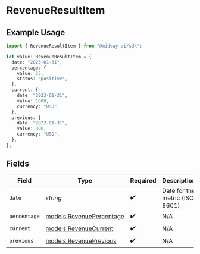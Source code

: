 # RevenueResultItem

## Example Usage

```typescript
import { RevenueResultItem } from "@midday-ai/sdk";

let value: RevenueResultItem = {
  date: "2023-01-31",
  percentage: {
    value: 25,
    status: "positive",
  },
  current: {
    date: "2023-01-31",
    value: 1000,
    currency: "USD",
  },
  previous: {
    date: "2022-01-31",
    value: 800,
    currency: "USD",
  },
};
```

## Fields

| Field                                                      | Type                                                       | Required                                                   | Description                                                | Example                                                    |
| ---------------------------------------------------------- | ---------------------------------------------------------- | ---------------------------------------------------------- | ---------------------------------------------------------- | ---------------------------------------------------------- |
| `date`                                                     | *string*                                                   | :heavy_check_mark:                                         | Date for the metric (ISO 8601)                             | 2023-01-31                                                 |
| `percentage`                                               | [models.RevenuePercentage](../models/revenuepercentage.md) | :heavy_check_mark:                                         | N/A                                                        |                                                            |
| `current`                                                  | [models.RevenueCurrent](../models/revenuecurrent.md)       | :heavy_check_mark:                                         | N/A                                                        |                                                            |
| `previous`                                                 | [models.RevenuePrevious](../models/revenueprevious.md)     | :heavy_check_mark:                                         | N/A                                                        |                                                            |